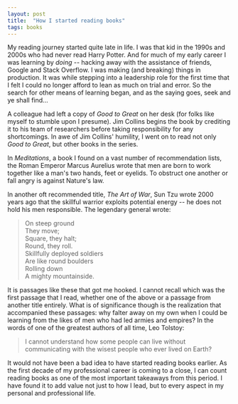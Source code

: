 ```yaml
---
layout: post
title:  "How I started reading books"
tags: books
---
```

My reading journey started quite late in life.
I was that kid in the 1990s and 2000s who had never read Harry Potter.
And for much of my early career I was learning by _doing_ --
hacking away with the assistance of friends, Google and Stack Overflow.
I was making (and breaking) things in production.
It was while stepping into a leadership role for the first time that
I felt I could no longer afford to lean as much on trial and error.
So the search for other means of learning began, 
and as the saying goes, seek and ye shall find...

A colleague had left a copy of _Good to Great_ on her desk
(for folks like myself to stumble upon I presume).
Jim Collins begins the book by crediting it
to his team of researchers before taking responsibility for any shortcomings.
In awe of Jim Collins' humility, I went on to read not only _Good to Great_,
but other books in the series.

In _Meditations_, a book I found on a vast number of recommendation lists,
the Roman Emperor Marcus Aurelius wrote
that men are born to work together like a man's two hands, feet or eyelids.
To obstruct one another or fall angry is against Nature's law.

In another oft recommended title, _The Art of War_, Sun Tzu wrote 2000 years ago
that the skillful warrior exploits potential energy -- 
he does not hold his men responsible. The legendary general wrote:

> On steep ground  
> They move;  
> Square, they halt;  
> Round, they roll.  
> Skillfully deployed soldiers  
> Are like round boulders  
> Rolling down  
> A mighty mountainside.

It is passages like these that got me hooked.
I cannot recall which was the first passage that I read,
whether one of the above or a passage from another title entirely.
What is of significance though is the realization that accompanied these passages:
why falter away on my own when I could be learning
from the likes of men who had led armies and empires?
In the words of one of the greatest authors of all time, Leo Tolstoy:

> I cannot understand how some people can live without communicating with the wisest people who ever lived on Earth?

It would not have been a bad idea to have started reading books earlier.
As the first decade of my professional career is coming to a close,
I can count reading books as one of the most important takeaways from this period.
I have found it to add value not just to how I lead,
but to every aspect in my personal and professional life.